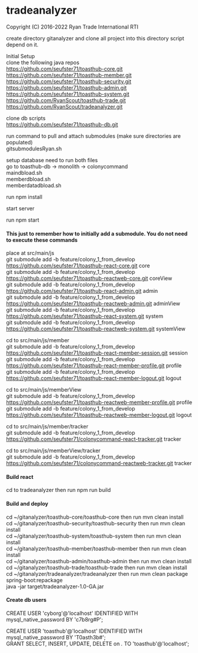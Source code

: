 # tradeanalyzer

Copyright (C) 2016-2022 Ryan Trade International RTI


create directory gitanalyzer and clone all project into this directory  script depend on it. 

Initial Setup </br>
clone the following java repos </br>
https://github.com/seufster71/toasthub-core.git </br>
https://github.com/seufster71/toasthub-member.git </br>
https://github.com/seufster71/toasthub-security.git </br>
https://github.com/seufster71/toasthub-admin.git </br>
https://github.com/seufster71/toasthub-system.git </br>
https://github.com/RyanScout/toasthub-trade.git </br>
https://github.com/RyanScout/tradeanalyzer.git </br>

clone db scripts </br>
https://github.com/seufster71/toasthub-db.git </br>

run command to pull and attach submodules (make sure directories are populated) </br>
gitsubmodulesRyan.sh </br>

setup database need to run both files </br>
go to toasthub-db -> monolith -> colonycommand </br>
maindbload.sh </br>
memberdbload.sh </br>
memberdatadbload.sh </br>

run npm install </br>

start server </br>

run npm start </br>



#### This just to remember how to initially add a submodule. You do not need to execute these commands ####
place at src/main/js </br>
git submodule add -b feature/colony_1_from_develop https://github.com/seufster71/toasthub-react-core.git core </br>
git submodule add -b feature/colony_1_from_develop https://github.com/seufster71/toasthub-reactweb-core.git coreView </br>
git submodule add -b feature/colony_1_from_develop https://github.com/seufster71/toasthub-react-admin.git admin </br>
git submodule add -b feature/colony_1_from_develop https://github.com/seufster71/toasthub-reactweb-admin.git adminView </br>
git submodule add -b feature/colony_1_from_develop https://github.com/seufster71/toasthub-react-system.git system </br>
git submodule add -b feature/colony_1_from_develop https://github.com/seufster71/toasthub-reactweb-system.git systemView </br>

cd to src/main/js/member </br>
git submodule add -b feature/colony_1_from_develop https://github.com/seufster71/toasthub-react-member-session.git session </br>
git submodule add -b feature/colony_1_from_develop https://github.com/seufster71/toasthub-react-member-profile.git profile </br>
git submodule add -b feature/colony_1_from_develop https://github.com/seufster71/toasthub-react-member-logout.git logout </br>

cd to src/main/js/memberView </br>
git submodule add -b feature/colony_1_from_develop https://github.com/seufster71/toasthub-reactweb-member-profile.git profile </br>
git submodule add -b feature/colony_1_from_develop https://github.com/seufster71/toasthub-reactweb-member-logout.git logout </br>

cd to src/main/js/member/tracker </br>
git submodule add -b feature/colony_1_from_develop https://github.com/seufster71/colonycommand-react-tracker.git tracker </br>

cd to src/main/js/memberView/tracker </br>
git submodule add -b feature/colony_1_from_develop https://github.com/seufster71/colonycommand-reactweb-tracker.git tracker </br>

#### Build react
cd to tradeanalyzer then run npm run build </br>

#### Build and deploy
cd ~/gitanalyzer/toasthub-core/toasthub-core then run  mvn clean install </br>
cd ~/gitanalyzer/toasthub-security/toasthub-security then run  mvn clean install </br>
cd ~/gitanalyzer/toasthub-system/toasthub-system then run mvn clean install </br>
cd ~/gitanalyzer/toasthub-member/toasthub-member then run  mvn clean install </br>
cd ~/gitanalyzer/toasthub-admin/toasthub-admin then run  mvn clean install </br>
cd ~/gitanalyzer/toasthub-trade/toasthub-trade then run  mvn clean install </br>
cd ~/gitanalyzer/tradeanalyzer/tradeanalyzer then run  mvn clean package spring-boot:repackage </br>
java -jar target/tradeanalyzer-1.0-GA.jar </br>


#### Create db users
CREATE USER 'cyborg'@'localhost' IDENTIFIED WITH mysql_native_password BY 'c7b8rg#P'; </br>

CREATE USER 'toasthub'@'localhost' IDENTIFIED WITH mysql_native_password BY 'T0asth3b#'; </br>
GRANT SELECT, INSERT, UPDATE, DELETE on *.* TO 'toasthub'@'localhost'; </br>